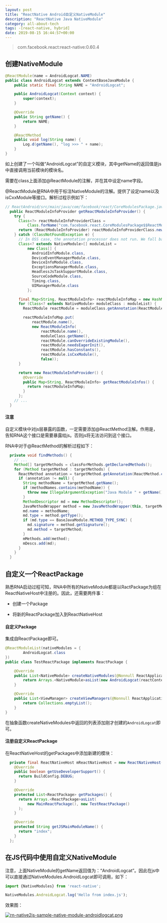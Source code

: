 ```yaml
---
layout: post
title: "ReactNative Android自定义NativeModule"
description: "ReactNative Java NativeModule"
category: all-about-tech
tags: -[react-native, hybrid]
date: 2019-08-15 16:44:57+00:00
---
```


> com.facebook.react:react-native:0.60.4

## 创建NativeModule

```java
@ReactModule(name = AndroidLogcat.NAME)
public class AndroidLogcat extends ContextBaseJavaModule {
    public static final String NAME = "AndroidLogcat";

    public AndroidLogcat(Context context) {
        super(context);
    }

    @Override
    public String getName() {
        return NAME;
    }

    @ReactMethod
    public void log(String name) {
        Log.d(getName(), "log >>> " + name);
    }
}
```

如上创建了一个叫做“AndroidLogcat”的自定义模块，其中getName的返回值是js中直接调用当前模块的模块名。

需要在class上面添加@ReactModule的注解，并在其中设定name字段。

@ReactModule是RNA中用于标注NativeModule的注解。提供了设定name以及isCxxModule等接口。解析过程示例如下：

```java
// ReactAndroid/src/main/java/com/facebook/react/CoreModulesPackage.java
  public ReactModuleInfoProvider getReactModuleInfoProvider() {
    try {
      Class<?> reactModuleInfoProviderClass =
          Class.forName("com.facebook.react.CoreModulesPackage$$ReactModuleInfoProvider");
      return (ReactModuleInfoProvider) reactModuleInfoProviderClass.newInstance();
    } catch (ClassNotFoundException e) {
      // In OSS case, the annotation processor does not run. We fall back on creating this byhand
      Class<? extends NativeModule>[] moduleList =
          new Class[] {
            AndroidInfoModule.class,
            DeviceEventManagerModule.class,
            DeviceInfoModule.class,
            ExceptionsManagerModule.class,
            HeadlessJsTaskSupportModule.class,
            SourceCodeModule.class,
            Timing.class,
            UIManagerModule.class
          };

      final Map<String, ReactModuleInfo> reactModuleInfoMap = new HashMap<>();
      for (Class<? extends NativeModule> moduleClass : moduleList) {
        ReactModule reactModule = moduleClass.getAnnotation(ReactModule.class);

        reactModuleInfoMap.put(
            reactModule.name(),
            new ReactModuleInfo(
                reactModule.name(),
                moduleClass.getName(),
                reactModule.canOverrideExistingModule(),
                reactModule.needsEagerInit(),
                reactModule.hasConstants(),
                reactModule.isCxxModule(),
                false));
      }

      return new ReactModuleInfoProvider() {
        @Override
        public Map<String, ReactModuleInfo> getReactModuleInfos() {
          return reactModuleInfoMap;
        }
      };
    // ...
  }
```

#### 注意

自定义模块中对js层暴露的函数，一定需要添加@ReactMethod注解。作用是，告知RNA这个接口是需要暴露给js。否则js将无法访问到这个接口。

RNA中对于@ReactMethod的解析过程如下：

```java
  private void findMethods() {
    // ...
    Method[] targetMethods = classForMethods.getDeclaredMethods();
    for (Method targetMethod : targetMethods) {
      ReactMethod annotation = targetMethod.getAnnotation(ReactMethod.class);
      if (annotation != null) {
        String methodName = targetMethod.getName();
        if (methodNames.contains(methodName)) {
          throw new IllegalArgumentException("Java Module " + getName() + " method name already registered: " + methodName);
        }
        MethodDescriptor md = new MethodDescriptor();
        JavaMethodWrapper method = new JavaMethodWrapper(this, targetMethod, annotation.isBlockingSynchronousMethod());
        md.name = methodName;
        md.type = method.getType();
        if (md.type == BaseJavaModule.METHOD_TYPE_SYNC) {
          md.signature = method.getSignature();
          md.method = targetMethod;
        }
        mMethods.add(method);
        mDescs.add(md);
      }
    }
  }
```

## 自定义一个ReactPackage

熟悉RNA启动过程可知，RNA中所有的NativeModule都是以RactPackage为组在ReactNativeHost中注册的。因此，还需要两件事：

- 创建一个Package

- 将新的ReactPackage加入到ReactNativeHost

#### 自定义Package

集成自ReactPackage即可。

```java
@ReactModuleList(nativeModules = {
        AndroidLogcat.class
})
public class TestReactPackage implements ReactPackage {

    @Override
    public List<NativeModule> createNativeModules(@Nonnull ReactApplicationContext reactContext) {
        return Arrays.<NativeModule>asList(new AndroidLogcat(reactContext));
    }

    @Override
    public List<ViewManager> createViewManagers(@Nonnull ReactApplicationContext reactContext) {
        return Collections.emptyList();
    }
}
```

在抽象函数createNativeModules中返回的列表添加刚才创建的`AndroidLogcat`即可。

#### 注册自定义ReactPackage

在ReactNativeHost的getPackages中添加新建的模块：

```java
  private final ReactNativeHost mReactNativeHost = new ReactNativeHost(this) {
    @Override
    public boolean getUseDeveloperSupport() {
      return BuildConfig.DEBUG;
    }

    @Override
    protected List<ReactPackage> getPackages() {
      return Arrays.<ReactPackage>asList(
          new MainReactPackage(), new TestReactPackage()
      );
    }

    @Override
    protected String getJSMainModuleName() {
      return "index";
    }
  };
```

## 在JS代码中使用自定义NativeModule

注意，上面NativeModule的getName返回值为：“AndroidLogcat”。因此在js中可以直接通过NativeModules.AndroidLogcat即可调用，如下：

```js
import {NativeModules} from 'react-native';

NativeModules.AndroidLogcat.log('Hello from index.js');
```

效果图：

 [![rn-native2js-sample-native-module-androidlogcat.png](https://t.cn/AiHKWFzw)](https://j.mp/2KimavX)
